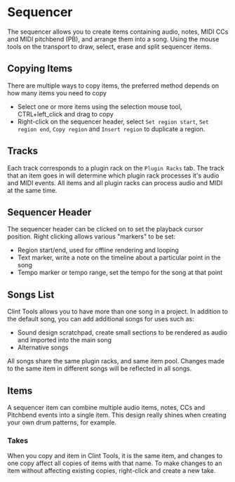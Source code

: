 # Sequencer
The sequencer allows you to create items containing audio, notes, MIDI CCs and
MIDI pitchbend (PB), and arrange them into a song.  Using the mouse tools
on the transport to draw, select, erase and split sequencer items.

## Copying Items
There are multiple ways to copy items, the preferred method depends on how
many items you need to copy

- Select one or more items using the selection mouse tool,
  CTRL+left\_click and drag to copy
- Right-click on the sequencer header, select `Set region start`,
  `Set region end`, `Copy region` and `Insert region` to duplicate a region.

## Tracks
Each track corresponds to a plugin rack on the `Plugin Racks` tab.  The track
that an item goes in will determine which plugin rack processes it's audio
and MIDI events.  All items and all plugin racks can process audio and MIDI
at the same time.

## Sequencer Header
The sequencer header can be clicked on to set the playback cursor position.
Right clicking allows various "markers" to be set:
- Region start/end, used for offline rendering and looping
- Text marker, write a note on the timeline about a particular point in
  the song
- Tempo marker or tempo range, set the tempo for the song at that point

## Songs List
Clint Tools allows you to have more than one song in a project.  In addition to
the default song, you can add additional songs for uses such as:
- Sound design scratchpad, create small sections to be rendered as audio and
  imported into the main song
- Alternative songs

All songs share the same plugin racks, and same item pool.  Changes made to
the same item in different songs will be reflected in all songs.

## Items
A sequencer item can combine multiple audio items, notes, CCs and Pitchbend
events into a single item.  This design really shines when creating your
own drum patterns, for example.

### Takes
When you copy and item in Clint Tools, it is the same item, and changes to one
copy affect all copies of items with that name.  To make changes to an item
without affecting existing copies, right-click and create a new take.

